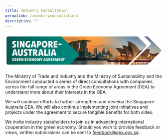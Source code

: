 ```yaml
---
title: Industry Consultation
permalink: /industryconsultation/
description: ""
---
```

![](/images/GEA%20banner.jpeg)

The Ministry of Trade and Industry and the Ministry of Sustainability and the Environment conducted a series of direct consultations with companies across the full range of areas in the Green Economy Agreement (GEA) to understand more about their interests in the GEA.

We will continue efforts to further strengthen and develop the Singapore-Australia GEA. We will also continue implementing joint initiatives and projects under the agreement to secure tangible benefits for both sides.

We invite industry stakeholders to join us in advancing international cooperation in the green economy. Should you wish to provide feedback or views, written submissions can be sent to [feedback@gea.gov.sg](feedback@gea.gov.sg).